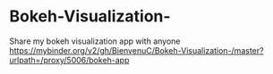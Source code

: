 # Bokeh-Visualization-
Share my bokeh visualization app with anyone 
https://mybinder.org/v2/gh/BienvenuC/Bokeh-Visualization-/master?urlpath=/proxy/5006/bokeh-app

